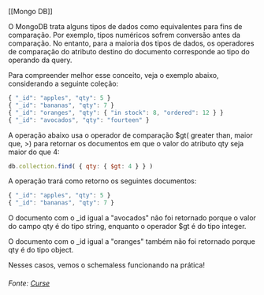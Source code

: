 [[Mongo DB]]

O MongoDB trata alguns tipos de dados como equivalentes para fins de comparação. Por exemplo, tipos numéricos sofrem conversão antes da comparação. No entanto, para a maioria dos tipos de dados, os operadores de comparação do atributo destino do documento corresponde ao tipo do operando da query.

Para compreender melhor esse conceito, veja o exemplo abaixo, considerando a seguinte coleção:

```JavaScript
{ "_id": "apples", "qty": 5 }
{ "_id": "bananas", "qty": 7 }
{ "_id": "oranges", "qty": { "in stock": 8, "ordered": 12 } }
{ "_id": "avocados", "qty": "fourteen" }
```

A operação abaixo usa o operador de comparação $gt( greater than, maior que, >) para retornar os documentos em que o valor do atributo qty seja maior do que 4:

```JavaScript
db.collection.find( { qty: { $gt: 4 } } )
```

A operação trará como retorno os seguintes documentos:

```JavaScript
{ "_id": "apples", "qty": 5 }
{ "_id": "bananas", "qty": 7 }
```

O documento com o _id igual a "avocados" não foi retornado porque o valor do campo qty é do tipo string, enquanto o operador $gt é do tipo integer.

O documento com o _id igual a "oranges" também não foi retornado porque qty é do tipo object.

Nesses casos, vemos o schemaless funcionando na prática!

###### Fonte: [Curse](https://app.betrybe.com/learn/course/5e938f69-6e32-43b3-9685-c936530fd326/module/94d0e996-1827-4fbc-bc24-c99fb592925b/section/d2b16462-a889-47fc-aa04-92517825b186/day/da82d65f-2261-4bcb-87bb-71e6a7e565f5/lesson/161b03e9-ba47-4457-acde-9ffbd05c96aa)
